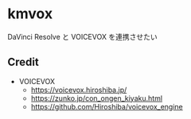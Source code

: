 # kmvox

DaVinci Resolve と VOICEVOX を連携させたい

## Credit

- VOICEVOX
  - https://voicevox.hiroshiba.jp/
  - https://zunko.jp/con_ongen_kiyaku.html
  - https://github.com/Hiroshiba/voicevox_engine
